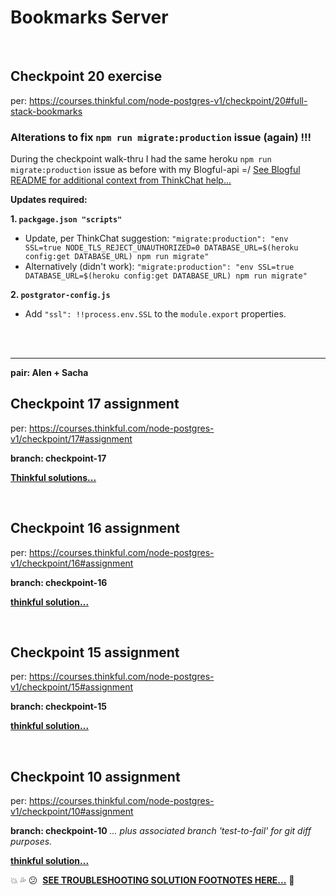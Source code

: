 # Bookmarks Server

<br />

## Checkpoint 20 exercise

per: https://courses.thinkful.com/node-postgres-v1/checkpoint/20#full-stack-bookmarks

### Alterations to fix `npm run migrate:production` issue (again) !!!

During the checkpoint walk-thru I had the same heroku `npm run migrate:production` issue as before with my Blogful-api =/ [See Blogful README for additional context from ThinkChat help...](https://github.com/artificialarea/blogful-api/blob/master/README.md)

**Updates required:**

**1. `packgage.json "scripts"`**
* Update, per ThinkChat suggestion:
`"migrate:production": "env SSL=true NODE_TLS_REJECT_UNAUTHORIZED=0 DATABASE_URL=$(heroku config:get DATABASE_URL) npm run migrate"`
* Alternatively (didn't work): `"migrate:production": "env SSL=true DATABASE_URL=$(heroku config:get DATABASE_URL) npm run migrate"`

**2. `postgrator-config.js`**
* Add `"ssl": !!process.env.SSL` to the `module.export` properties.



<br />
<br />

<hr />

**pair: Alen + Sacha**

## Checkpoint 17 assignment

per: https://courses.thinkful.com/node-postgres-v1/checkpoint/17#assignment

**branch: checkpoint-17**

**[Thinkful solutions...](https://courses.thinkful.com/node-postgres-v1/checkpoint/17#solution)**


<br />


## Checkpoint 16 assignment

per: https://courses.thinkful.com/node-postgres-v1/checkpoint/16#assignment

**branch: checkpoint-16**

**[thinkful solution...](https://github.com/Thinkful-Ed/bookmarks-server/tree/post-delete-postgres-example-solution)**

<br />


## Checkpoint 15 assignment

per: https://courses.thinkful.com/node-postgres-v1/checkpoint/15#assignment

**branch: checkpoint-15**

**[thinkful solution...](https://github.com/Thinkful-Ed/bookmarks-server/tree/db-with-express-example-solution)**

<br />

## Checkpoint 10 assignment
per: https://courses.thinkful.com/node-postgres-v1/checkpoint/10#assignment

**branch: checkpoint-10** 
_... plus associated branch 'test-to-fail' for git diff purposes._

**[thinkful solution...](https://github.com/Thinkful-Ed/bookmarks-server/tree/trello-assignment-example-solution)**

:boom:&nbsp;:sweat_drops:&nbsp;:confused:&nbsp; **[SEE TROUBLESHOOTING SOLUTION FOOTNOTES HERE...](https://github.com/artificialarea/bookmarks-server/blob/checkpoint-10/test/app.spec.js)** :shit:

